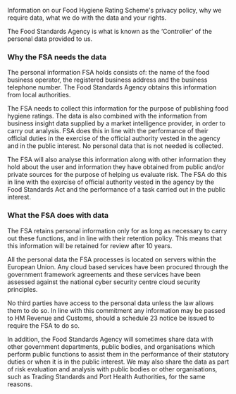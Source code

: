 Information on our Food Hygiene Rating Scheme's privacy policy, why we require data, what we do with the data and your rights.

The Food Standards Agency is what is known as the ‘Controller’ of the personal data provided to us. 

### Why the FSA needs the data 
The personal information FSA holds consists of: the name of the food business operator, the registered business address and the business telephone number. The Food Standards Agency obtains this information from local authorities.

The FSA needs to collect this information for the purpose of publishing food hygiene ratings. The data is also combined with the information from business insight data supplied by a market intelligence provider, in order to carry out analysis. FSA does this in line with the performance of their official duties in the exercise of the official authority vested in the agency and in the public interest. No personal data that is not needed is collected. 

The FSA will also analyse this information along with other information they hold about the user and information they have obtained from public and/or private sources for the purpose of helping us evaluate risk. The FSA do this in line with the exercise of official authority vested in the agency by the Food Standards Act and the performance of a task carried out in the public interest.

### What the FSA does with data
The FSA retains personal information only for as long as necessary to carry out these functions, and in line with their retention policy. This means that this information will be retained for review after 10 years.

All the personal data the FSA processes is located on servers within the European Union. Any cloud based services have been procured through the government framework agreements and these services have been assessed against the national cyber security centre cloud security principles.

No third parties have access to the personal data unless the law allows them to do so. In line with this commitment any information may be passed to HM Revenue and Customs, should a schedule 23 notice be issued to require the FSA to do so.

In addition, the Food Standards Agency will sometimes share data with other government departments, public bodies, and organisations which perform public functions to assist them in the performance of their statutory duties or when it is in the public interest. We may also share the data as part of risk evaluation and analysis with public bodies or other organisations, such as Trading Standards and Port Health Authorities, for the same reasons.
